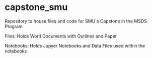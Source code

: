 # capstone_smu
Repository to house files and code for SMU's Capstone in the MSDS Program

Files: Holds Word Documents with Outlines and Paper

Notebooks: Holds Jupyer Notebooks and Data Files used within the notebooks
